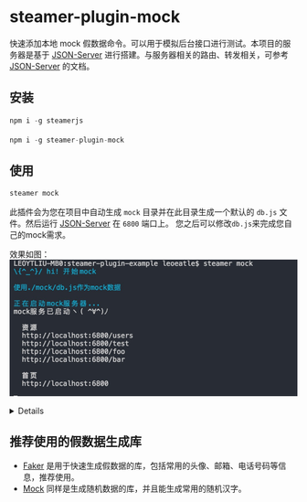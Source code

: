 # steamer-plugin-mock

快速添加本地 mock 假数据命令。可以用于模拟后台接口进行测试。本项目的服务器是基于 [JSON-Server](https://github.com/typicode/json-server) 进行搭建。与服务器相关的路由、转发相关，可参考 [JSON-Server](https://github.com/typicode/json-server) 的文档。

## 安装
```javascript
npm i -g steamerjs

npm i -g steamer-plugin-mock
```

## 使用

```javascript
steamer mock
```

此插件会为您在项目中自动生成 `mock` 目录并在此目录生成一个默认的 `db.js` 文件。然后运行 [JSON-Server](https://github.com/typicode/json-server) 在 `6800` 端口上。
您之后可以修改`db.js`来完成您自己的mock需求。

效果如图：
![](https://github.com/steamerjs/steamer-plugin-mock/blob/master/example.jpg)

<details>

## 路由说明
[JSON-Server](https://github.com/typicode/json-server) 服务器根据传入的`Object`或者`JSON`文件的key作为API资源路径，值则作为返回的结果。
[JSON-Server](https://github.com/typicode/json-server) 服务器完全支持`RESTful`的路由，如

* 获取第一个用户
```
GET /users/1
```

* 分页
```
GET /users?_pages=7
```

* 筛选
```
GET /users?id=2
```

* 排序
```
GET /users?_sort=id&_order=asc
```

## 参数说明
### `--config`
```javascript
steamer mock --config xxx.js/xxx.json
```
此插件会使用`--config`参数所指定的文件运行json-server。
* 注意：如果使用js文件，您必须`export`一个Object对象。

### `--port`
```
steamer mock --port 8888
```
使用指定端口运行json-server

### `--route`
```
steamer mock --route route.json
```
使用指定自定义配置来自定URL，比如当您遇到一下场景

1. 真正想访问的接口资源url是`api/xxx`，需要转发到[JSON-Server](https://github.com/typicode/json-server)
2. 想通过`/posts/:category`的方式访问博客文章的不同类别

您可以如下配置：
* 示例文件
```json
{
  "/api/*": "/$1",
  "/posts/:category": "/posts?category=:category"
}
```
效果如下
```
/api/posts # → /posts
/api/posts/1  # → /posts/1
/posts/javascript # → /posts?category=javascript
```

## 在 steamer 脚手架中使用
如果你想在 steamer 系列脚手架中使用，`steamer-plugin-mock` 的功能，可以设置 `config/steamer.config.js` 中 `"api-port": 6800` 的端口。

</details>

## 推荐使用的假数据生成库
* [Faker](https://github.com/marak/Faker.js/) 是用于快速生成假数据的库，包括常用的头像、邮箱、电话号码等信息，推荐使用。
* [Mock](http://mockjs.com/) 同样是生成随机数据的库，并且能生成常用的随机汉字。